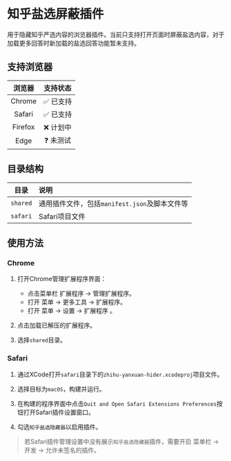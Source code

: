 # 知乎盐选屏蔽插件

用于隐藏知乎严选内容的浏览器插件。当前只支持打开页面时屏蔽盐选内容，对于加载更多回答时新加载的盐选回答功能暂未支持。

## 支持浏览器

| 浏览器  |         支持状态          |
| :-----: | :-----------------------: |
| Chrome  | :white_check_mark: 已支持 |
| Safari  | :white_check_mark: 已支持 |
| Firefox |        :x: 计划中         |
|  Edge   |     :question: 未测试     |

## 目录结构

|   目录   | 说明                                          |
| :------: | :-------------------------------------------- |
| `shared` | 通用插件文件，包括`manifest.json`及脚本文件等 |
| `safari` | Safari项目文件                                |

## 使用方法

### Chrome

1. 打开Chrome管理扩展程序界面：

    - 点击菜单栏 扩展程序 -> 管理扩展程序。
    - 打开 菜单 -> 更多工具 -> 扩展程序。
    - 打开 菜单 -> 设置 -> 扩展程序 。

2. 点击加载已解压的扩展程序。

3. 选择`shared`目录。

### Safari

1. 通过XCode打开`safari`目录下的`zhihu-yanxuan-hider.xcodeproj`项目文件。

2. 选择目标为`macOS`，构建并运行。

3. 在构建的程序界面中点击`Quit and Open Safari Extensions Preferences`按钮打开Safari插件设置窗口。

4. 勾选`知乎盐选隐藏器`以启用插件。

> 若Safari插件管理设置中没有展示`知乎盐选隐藏器`插件，需要开启 菜单栏 -> 开发 -> 允许未签名的插件。
